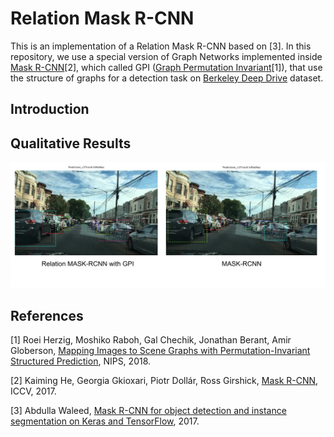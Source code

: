 # Relation Mask R-CNN
This is an implementation of a Relation Mask R-CNN based on [3]. In this repository, we use a special version of Graph Networks implemented inside [Mask R-CNN](https://arxiv.org/abs/1703.06870/)[2], which called GPI ([Graph Permutation Invariant](https://arxiv.org/abs/1802.05451)[1]), that use the structure of graphs for a detection task on [Berkeley Deep Drive](http://bdd-data.berkeley.edu/) dataset.

## Introduction

## Qualitative Results
<img src="qualitive_results.png" width="750">

## References
[1] Roei Herzig, Moshiko Raboh, Gal Chechik, Jonathan Berant, Amir Globerson, [Mapping Images to Scene Graphs with Permutation-Invariant Structured Prediction](https://arxiv.org/abs/1802.05451), NIPS, 2018.

[2] Kaiming He, Georgia Gkioxari, Piotr Dollár, Ross Girshick, [Mask R-CNN](https://arxiv.org/abs/1703.06870/), ICCV, 2017.

[3] Abdulla Waleed, [Mask R-CNN for object detection and instance segmentation on Keras and TensorFlow](https://github.com/matterport/Mask_RCNN), 2017.

